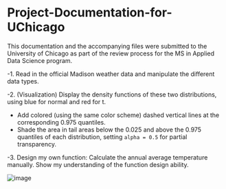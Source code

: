 # Project-Documentation-for-UChicago
This documentation and the accompanying files were submitted to the University of Chicago as part of the review process for the MS in Applied Data Science program.

-1.	Read in the official Madison weather data and manipulate the different data types. 
 
-2. (Visualization) Display the density functions of these two distributions, using blue for normal and red for t.
- Add colored (using the same color scheme) dashed vertical lines at the corresponding 0.975 quantiles.
- Shade the area in tail areas below the 0.025 and above the 0.975 quantiles of each distribution, setting `alpha = 0.5` for partial transparency. 

-3. Design my own function: Calculate the annual average temperature manually. Show my understanding of the function design ability.


![image](https://github.com/user-attachments/assets/242b5471-e050-46ef-bf8b-2ec408f6ce1b)
